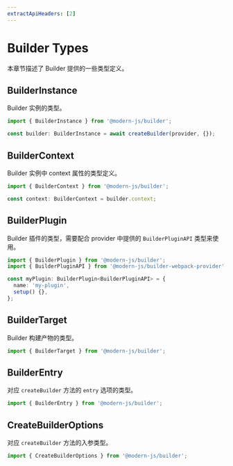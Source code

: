 ```yaml
---
extractApiHeaders: [2]
---
```


# Builder Types

本章节描述了 Builder 提供的一些类型定义。

## BuilderInstance

Builder 实例的类型。

```ts
import { BuilderInstance } from '@modern-js/builder';

const builder: BuilderInstance = await createBuilder(provider, {});
```

## BuilderContext

Builder 实例中 context 属性的类型定义。

```ts
import { BuilderContext } from '@modern-js/builder';

const context: BuilderContext = builder.context;
```

## BuilderPlugin

Builder 插件的类型，需要配合 provider 中提供的 `BuilderPluginAPI` 类型来使用。

```ts
import { BuilderPlugin } from '@modern-js/builder';
import { BuilderPluginAPI } from '@modern-js/builder-webpack-provider';

const myPlugin: BuilderPlugin<BuilderPluginAPI> = {
  name: 'my-plugin',
  setup() {},
};
```

## BuilderTarget

Builder 构建产物的类型。

```ts
import { BuilderTarget } from '@modern-js/builder';
```

## BuilderEntry

对应 `createBuilder` 方法的 `entry` 选项的类型。

```ts
import { BuilderEntry } from '@modern-js/builder';
```

## CreateBuilderOptions

对应 `createBuilder` 方法的入参类型。

```ts
import { CreateBuilderOptions } from '@modern-js/builder';
```
